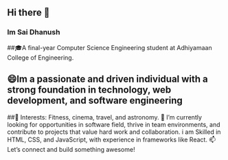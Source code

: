 ## Hi there 👋
### Im Sai Dhanush
##🎓A final-year Computer Science Engineering student at Adhiyamaan College of Engineering.
## 😄Im a passionate and driven individual with a strong foundation in technology, web development, and software engineering
##🌟 Interests: Fitness, cinema, travel, and astronomy.
🌱 I’m currently looking for opportunities in  software field, thrive in team environments, and contribute to projects that value hard work and collaboration. i am Skilled in HTML, CSS, and JavaScript, with experience in frameworks like React.
📫 Let’s connect and build something awesome!



